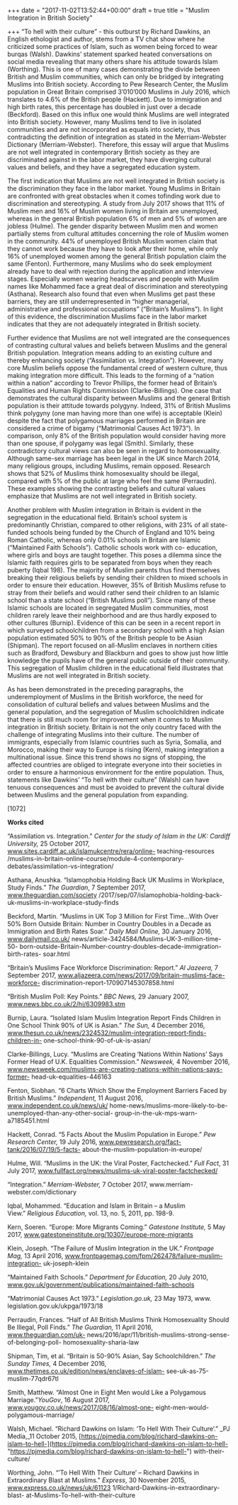 +++
date = "2017-11-02T13:52:44+00:00"
draft = true
title = "Muslim Integration in British Society"

+++
“To hell with their culture” - this outburst by Richard Dawkins, an English ethologist and author, stems from a TV chat show where he criticized some practices of Islam, such as women being forced to wear burqas (Walsh). Dawkins’ statement sparked heated conversations on social media revealing that many others share his attitude towards Islam (Worthing). This is one of many cases demonstrating the divide between British and Muslim communities, which can only be bridged by integrating Muslims into British society. According to Pew Research Center, the Muslim population in Great Britain comprised 3’010’000 Muslims in July 2016, which translates to 4.6% of the British people (Hackett). Due to immigration and high birth rates, this percentage has doubled in just over a decade (Beckford). Based on this influx one would think Muslims are well integrated into British society. However, many Muslims tend to live in isolated communities and are not incorporated as equals into society, thus contradicting the definition of integration as stated in the Merriam-Webster Dictionary (Merriam-Webster). Therefore, this essay will argue that Muslims are not well integrated in contemporary British society as they are discriminated against in the labor market, they have diverging cultural values and beliefs, and they have a segregated education system.

The first indication that Muslims are not well integrated in British society is the discrimination they face in the labor market. Young Muslims in Britain are confronted with great obstacles when it comes tofinding work due to discrimination and stereotyping. A study from July 2017 shows that 11% of Muslim men and 16% of Muslim women living in Britain are unemployed, whereas in the general British population 6% of men and 5% of women are jobless (Hulme). The gender disparity between Muslim men and women partially stems from cultural attitudes concerning the role of Muslim women in the community. 44% of unemployed British Muslim women claim that they cannot work because they have to look after their home, while only 16% of unemployed women among the general British population claim the same (Fenton). Furthermore, many Muslims who do seek employment already have to deal with rejection during the application and interview stages. Especially women wearing headscarves and people with Muslim names like Mohammed face a great deal of discrimination and stereotyping (Asthana). Research also found that even when Muslims get past these barriers, they are still underrepresented in “higher managerial, administrative and professional occupations” (“Britain’s Muslims”). In light of this evidence, the discrimination Muslims face in the labor market indicates that they are not adequately integrated in British society.

Further evidence that Muslims are not well integrated are the consequences of contrasting cultural values and beliefs between Muslims and the general British population. Integration means adding to an existing culture and thereby enhancing society (“Assimilation vs. Integration”). However, many core Muslim beliefs oppose the fundamental creed of western culture, thus making integration more difficult. This leads to the forming of a “nation within a nation” according to Trevor Phillips, the former head of Britain’s Equalities and Human Rights Commission (Clarke-Billings). One case that demonstrates the cultural disparity between Muslims and the general British population is their attitude towards polygyny. Indeed, 31% of British Muslims think polygyny (one man having more than one wife) is acceptable (Klein) despite the fact that polygamous marriages performed in Britain are considered a crime of bigamy (“Matrimonial Causes Act 1973”). In comparison, only 8% of the British population would consider having more than one spouse, if polygamy was legal (Smith). Similarly, these contradictory cultural views can also be seen in regard to homosexuality. Although same-sex marriage has been legal in the UK since March 2014, many religious groups, including Muslims, remain opposed. Research shows that 52% of Muslims think homosexuality should be illegal, compared with 5% of the public at large who feel the same (Perraudin). These examples showing the contrasting beliefs and cultural values emphasize that Muslims are not well integrated in British society.

Another problem with Muslim integration in Britain is evident in the segregation in the educational field. Britain’s school system is predominantly Christian, compared to other religions, with 23% of all state-funded schools being funded by the Church of England and 10% being Roman Catholic, whereas only 0.01% schools in Britain are Islamic (“Maintained Faith Schools”). Catholic schools work with co- education, where girls and boys are taught together. This poses a dilemma since the Islamic faith requires girls to be separated from boys when they reach puberty (Iqbal 198). The majority of Muslim parents thus find themselves breaking their religious beliefs by sending their children to mixed schools in order to ensure their education. However, 35% of British Muslims refuse to stray from their beliefs and would rather send their children to an Islamic school than a state school (“British Muslims poll”). Since many of these Islamic schools are located in segregated Muslim communities, most children rarely leave their neighborhood and are thus hardly exposed to other cultures (Burnip). Evidence of this can be seen in a recent report in which surveyed schoolchildren from a secondary school with a high Asian population estimated 50% to 90% of the British people to be Asian (Shipman). The report focused on all-Muslim enclaves in northern cities such as Bradford, Dewsbury and Blackburn and goes to show just how little knowledge the pupils have of the general public outside of their community. This segregation of Muslim children in the educational field illustrates that Muslims are not well integrated in British society.

As has been demonstrated in the preceding paragraphs, the underemployment of Muslims in the British workforce, the need for consolidation of cultural beliefs and values between Muslims and the general population, and the segregation of Muslim schoolchildren indicate that there is still much room for improvement when it comes to Muslim integration in British society. Britain is not the only country faced with the challenge of integrating Muslims into their culture. The number of immigrants, especially from Islamic countries such as Syria, Somalia, and Morocco, making their way to Europe is rising (Kern), making integration a multinational issue. Since this trend shows no signs of stopping, the affected countries are obliged to integrate everyone into their societies in order to ensure a harmonious environment for the entire population. Thus, statements like Dawkins’ “To hell with their culture” (Walsh) can have tenuous consequences and must be avoided to prevent the cultural divide between Muslims and the general population from expanding.

\[1072\]

**Works cited**

“Assimilation vs. Integration.” _Center for the study of Islam in the UK: Cardiff University,_ 25 October 2017, www.sites.cardiff.ac.uk/islamukcentre/rera/online- teaching-resources /muslims-in-britain-online-course/module-4-contemporary- debates/assimilation-vs-integration/

Asthana, Anushka. “Islamophobia Holding Back UK Muslims in Workplace, Study Finds.” _The Guardian_, 7 September 2017, www.theguardian.com/society /2017/sep/07/islamophobia-holding-back-uk-muslims-in-workplace-study-finds

Beckford, Martin. “Muslims in UK Top 3 Million for First Time...With Over 50% Born Outside Britain: Number in Country Doubles in a Decade as Immigration and Birth Rates Soar.” _Daily Mail Online,_ 30 January 2016, www.dailymail.co.uk/ news/article-3424584/Muslims-UK-3-million-time-50- born-outside-Britain-Number-country-doubles-decade-immigration-birth-rates- soar.html

“Britain’s Muslims Face Workforce Discrimination: Report.” _Al Jazeera,_ 7 September 2017, www.aljazeera.com/news/2017/09/britain-muslims-face-workforce- discrimination-report-170907145307858.html

“British Muslim Poll: Key Points.” _BBC News,_ 29 January 2007, www.news.bbc.co.uk/2/hi/6309983.stm

Burnip, Laura. “Isolated Islam Muslim Integration Report Finds Children in One School Think 90% of UK is Asian.” _The Sun,_ 4 December 2016, www.thesun.co.uk/news/2324532/muslim-integration-report-finds-children-in- one-school-think-90-of-uk-is-asian/

Clarke-Billings, Lucy. “Muslims are Creating ‘Nations Within Nations’ Says Former Head of U.K. Equalities Commission.” _Newsweek,_ 4 November 2016, www.newsweek.com/muslims-are-creating-nations-within-nations-says-former- head-uk-equalities-446163

Fenton, Siobhan. “6 Charts Which Show the Employment Barriers Faced by British Muslims.” _Independent,_ 11 August 2016, www.independent.co.uk/news/uk/ home-news/muslims-more-likely-to-be-unemployed-than-any-other-social- group-in-the-uk-mps-warn-a7185451.html

Hackett, Conrad. “5 Facts About the Muslim Population in Europe.” _Pew Research Center,_ 19 July 2016, www.pewresearch.org/fact-tank/2016/07/19/5-facts- about-the-muslim-population-in-europe/

Hulme, Will. “Muslims in the UK: the Viral Poster, Factchecked.” _Full Fact_, 31 July 2017, www.fullfact.org/news/muslims-uk-viral-poster-factchecked/

“Integration.” _Merriam-Webster,_ 7 October 2017, www.merriam- webster.com/dictionary

Iqbal, Mohammed. “Education and Islam in Britain – a Muslim View.” _Religious Education,_ vol. 13, no. 5, 2011, pp. 198-9.

Kern, Soeren. “Europe: More Migrants Coming.” _Gatestone Institute,_ 5 May 2017, www.gatestoneinstitute.org/10307/europe-more-migrants

Klein, Joseph. “The Failure of Muslim Integration in the UK.” _Frontpage Mag,_ 13 April 2016, www.frontpagemag.com/fpm/262478/failure-muslim-integration- uk-joseph-klein

“Maintained Faith Schools.” _Department for Education,_ 20 July 2010, www.gov.uk/government/publications/maintained-faith-schools

“Matrimonial Causes Act 1973.” _Legislation.go.uk,_ 23 May 1973, www. legislation.gov.uk/ukpga/1973/18

Perraudin, Frances. “Half of All British Muslims Think Homosexuality Should Be Illegal, Poll Finds.” _The Guardian,_ 11 April 2016, www.theguardian.com/uk- news/2016/apr/11/british-muslims-strong-sense-of-belonging-poll- homosexuality-sharia-law

Shipman, Tim, et al. “Britain is 50-90% Asian, Say Schoolchildren.” _The Sunday Times,_ 4 December 2016, www.thetimes.co.uk/edition/news/enclaves-of-islam- see-uk-as-75-muslim-77qdr67tl

Smith, Matthew. “Almost One in Eight Men would Like a Polygamous Marriage.”_YouGov_, 16 August 2017, www.yougov.co.uk/news/2017/08/16/almost-one- eight-men-would-polygamous-marriage/

Walsh, Michael. “Richard Dawkins on Islam: ‘To Hell With Their Culture’.” _PJ Media,_11 October 2015, [https://pjmedia.com/blog/richard-dawkins-on-islam-to-hell-](https://pjmedia.com/blog/richard-dawkins-on-islam-to-hell- "https://pjmedia.com/blog/richard-dawkins-on-islam-to-hell-") with-their-culture/

Worthing, John. “’To Hell With Their Culture’ – Richard Dawkins in Extraordinary Blast at Muslims.” _Express_, 30 November 2015, www.express.co.uk/news/uk/61123 1/Richard-Dawkins-in-extraordinary-blast- at-Muslims-To-hell-with-their-culture